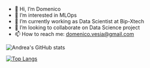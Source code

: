 - 👋 Hi, I’m Domenico
- 👀 I’m interested in MLOps
- 🌱 I’m currently working as Data Scientist at Bip-Xtech 
- 💞️ I’m looking to collaborate on Data Science project
- 📫 How to reach me: domenico.vesia@gmail.com

<!---
dvesia/dvesia is a ✨ special ✨ repository because its `README.md` (this file) appears on your GitHub profile.
You can click the Preview link to take a look at your changes.
--->
![Andrea's GitHub stats](https://github-readme-stats.vercel.app/api?username=dvesia)

[![Top Langs](https://github-readme-stats.vercel.app/api/top-langs/?username=dvesia)](https://github.com/dvesia/github-readme-stats) 
